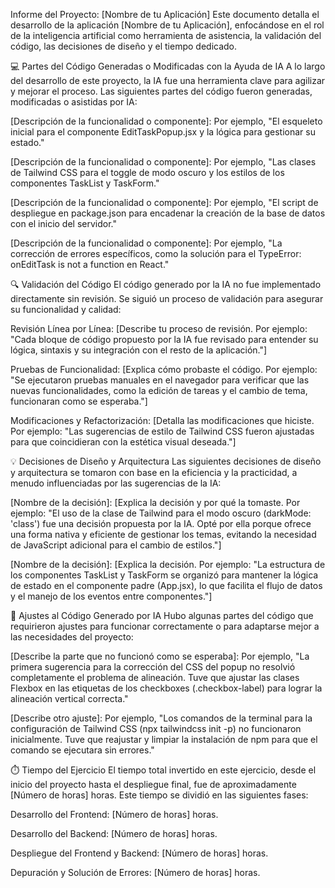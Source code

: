 Informe del Proyecto: [Nombre de tu Aplicación]
Este documento detalla el desarrollo de la aplicación [Nombre de tu Aplicación], enfocándose en el rol de la inteligencia artificial como herramienta de asistencia, la validación del código, las decisiones de diseño y el tiempo dedicado.

💻 Partes del Código Generadas o Modificadas con la Ayuda de IA
A lo largo del desarrollo de este proyecto, la IA fue una herramienta clave para agilizar y mejorar el proceso. Las siguientes partes del código fueron generadas, modificadas o asistidas por IA:

[Descripción de la funcionalidad o componente]: Por ejemplo, "El esqueleto inicial para el componente EditTaskPopup.jsx y la lógica para gestionar su estado."

[Descripción de la funcionalidad o componente]: Por ejemplo, "Las clases de Tailwind CSS para el toggle de modo oscuro y los estilos de los componentes TaskList y TaskForm."

[Descripción de la funcionalidad o componente]: Por ejemplo, "El script de despliegue en package.json para encadenar la creación de la base de datos con el inicio del servidor."

[Descripción de la funcionalidad o componente]: Por ejemplo, "La corrección de errores específicos, como la solución para el TypeError: onEditTask is not a function en React."

🔍 Validación del Código
El código generado por la IA no fue implementado directamente sin revisión. Se siguió un proceso de validación para asegurar su funcionalidad y calidad:

Revisión Línea por Línea: [Describe tu proceso de revisión. Por ejemplo: "Cada bloque de código propuesto por la IA fue revisado para entender su lógica, sintaxis y su integración con el resto de la aplicación."]

Pruebas de Funcionalidad: [Explica cómo probaste el código. Por ejemplo: "Se ejecutaron pruebas manuales en el navegador para verificar que las nuevas funcionalidades, como la edición de tareas y el cambio de tema, funcionaran como se esperaba."]

Modificaciones y Refactorización: [Detalla las modificaciones que hiciste. Por ejemplo: "Las sugerencias de estilo de Tailwind CSS fueron ajustadas para que coincidieran con la estética visual deseada."]

💡 Decisiones de Diseño y Arquitectura
Las siguientes decisiones de diseño y arquitectura se tomaron con base en la eficiencia y la practicidad, a menudo influenciadas por las sugerencias de la IA:

[Nombre de la decisión]: [Explica la decisión y por qué la tomaste. Por ejemplo: "El uso de la clase de Tailwind para el modo oscuro (darkMode: 'class') fue una decisión propuesta por la IA. Opté por ella porque ofrece una forma nativa y eficiente de gestionar los temas, evitando la necesidad de JavaScript adicional para el cambio de estilos."]

[Nombre de la decisión]: [Explica la decisión. Por ejemplo: "La estructura de los componentes TaskList y TaskForm se organizó para mantener la lógica de estado en el componente padre (App.jsx), lo que facilita el flujo de datos y el manejo de los eventos entre componentes."]

🐞 Ajustes al Código Generado por IA
Hubo algunas partes del código que requirieron ajustes para funcionar correctamente o para adaptarse mejor a las necesidades del proyecto:

[Describe la parte que no funcionó como se esperaba]: Por ejemplo, "La primera sugerencia para la corrección del CSS del popup no resolvió completamente el problema de alineación. Tuve que ajustar las clases Flexbox en las etiquetas de los checkboxes (.checkbox-label) para lograr la alineación vertical correcta."

[Describe otro ajuste]: Por ejemplo, "Los comandos de la terminal para la configuración de Tailwind CSS (npx tailwindcss init -p) no funcionaron inicialmente. Tuve que reajustar y limpiar la instalación de npm para que el comando se ejecutara sin errores."

⏱️ Tiempo del Ejercicio
El tiempo total invertido en este ejercicio, desde el inicio del proyecto hasta el despliegue final, fue de aproximadamente [Número de horas] horas. Este tiempo se dividió en las siguientes fases:

Desarrollo del Frontend: [Número de horas] horas.

Desarrollo del Backend: [Número de horas] horas.

Despliegue del Frontend y Backend: [Número de horas] horas.

Depuración y Solución de Errores: [Número de horas] horas.
